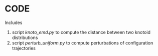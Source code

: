 # CODE

Includes
1. script *knoto_emd.py* to compute the distance between two knotoid distributions
2. script *perturb_uniform.py* to compute perturbations of configuration trajectories
